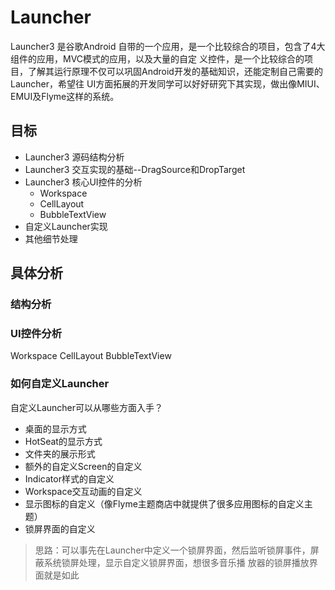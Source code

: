# Launcher
Launcher3 是谷歌Android 自带的一个应用，是一个比较综合的项目，包含了4大组件的应用，MVC模式的应用，以及大量的自定
义控件，是一个比较综合的项目，了解其运行原理不仅可以巩固Android开发的基础知识，还能定制自己需要的Launcher，希望往
UI方面拓展的开发同学可以好好研究下其实现，做出像MIUI、EMUI及Flyme这样的系统。
## 目标
- Launcher3 源码结构分析
- Launcher3 交互实现的基础--DragSource和DropTarget
- Launcher3 核心UI控件的分析
    - Workspace
    - CellLayout
    - BubbleTextView
- 自定义Launcher实现
- 其他细节处理
## 具体分析
### 结构分析
### UI控件分析
Workspace
CellLayout
BubbleTextView
### 如何自定义Launcher
自定义Launcher可以从哪些方面入手？
- 桌面的显示方式
- HotSeat的显示方式
- 文件夹的展示形式
- 额外的自定义Screen的自定义
- Indicator样式的自定义
- Workspace交互动画的自定义
- 显示图标的自定义（像Flyme主题商店中就提供了很多应用图标的自定义主题）
- 锁屏界面的自定义
> 思路：可以事先在Launcher中定义一个锁屏界面，然后监听锁屏事件，屏蔽系统锁屏处理，显示自定义锁屏界面，想很多音乐播
放器的锁屏播放界面就是如此

